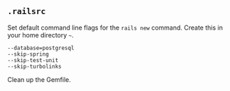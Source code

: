 ## `.railsrc`

Set default command line flags for the `rails new` command. Create this in your home directory `~`.

```no-highlight
--database=postgresql
--skip-spring
--skip-test-unit
--skip-turbolinks
```

Clean up the Gemfile.
